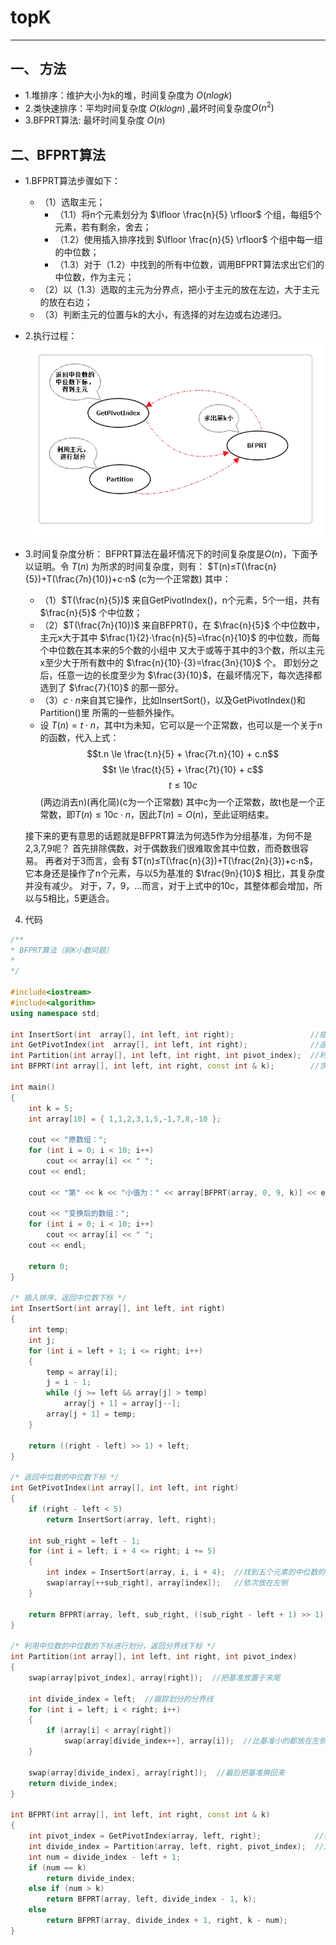 # topK
---
## 一、 方法
- 1.堆排序：维护大小为k的堆，时间复杂度为 $O(nlogk)$
- 2.类快速排序：平均时间复杂度 $O(klogn)$ ,最坏时间复杂度$O(n^2)$
- 3.BFPRT算法: 最坏时间复杂度 $O(n)$

## 二、BFPRT算法

- 1.BFPRT算法步骤如下：
  - （1）选取主元；
    - （1.1）将n个元素划分为 $\lfloor \frac{n}{5} \rfloor$ 个组，每组5个元素，若有剩余，舍去；
    - （1.2）使用插入排序找到 $\lfloor \frac{n}{5} \rfloor$ 个组中每一组的中位数；
    - （1.3）对于（1.2）中找到的所有中位数，调用BFPRT算法求出它们的中位数，作为主元；
  - （2）以（1.3）选取的主元为分界点，把小于主元的放在左边，大于主元的放在右边；
  - （3）判断主元的位置与k的大小，有选择的对左边或右边递归。
- 2.执行过程：
![BFPRT](https://github.com/ice710/basic_struct_algorithm/blob/master/topK/img/BFPRT.png)
- 3.时间复杂度分析：
BFPRT算法在最坏情况下的时间复杂度是$O(n)$，下面予以证明。令 $T(n)$ 为所求的时间复杂度，则有：
$T(n)≤T(\frac{n}{5})+T(\frac{7n}{10})+c⋅n$ (c为一个正常数)
其中：
  - （1）$T(\frac{n}{5})$ 来自GetPivotIndex()，n个元素，5个一组，共有 $\frac{n}{5}$ 个中位数；
  - （2）$T(\frac{7n}{10})$ 来自BFPRT()，在 $\frac{n}{5}$ 个中位数中，主元x大于其中
$\frac{1}{2}⋅\frac{n}{5}=\frac{n}{10}$ 的中位数，而每个中位数在其本来的5个数的小组中
又大于或等于其中的3个数，所以主元x至少大于所有数中的 $\frac{n}{10}⋅{3}=\frac{3n}{10}$ 个。
即划分之后，任意一边的长度至少为 $\frac{3}{10}$，在最坏情况下，每次选择都选到了
$\frac{7}{10}$ 的那一部分。
  - （3）$c⋅n$来自其它操作，比如InsertSort()，以及GetPivotIndex()和Partition()里
所需的一些额外操作。
  - 设 $T(n)=t⋅n$，其中t为未知，它可以是一个正常数，也可以是一个关于n的函数，代入上式：
  $$t.n \le \frac{t.n}{5} + \frac{7t.n}{10} + c.n$$
  $$t \le \frac{t}{5} + \frac{7t}{10} + c$$
  $$t \le 10c$$
  (两边消去n)(再化简)(c为一个正常数)
  其中c为一个正常数，故t也是一个正常数，即$T(n)≤10c⋅n$，因此$T(n)=O(n)$，至此证明结束。

  接下来的更有意思的话题就是BFPRT算法为何选5作为分组基准，为何不是2,3,7,9呢？
  首先排除偶数，对于偶数我们很难取舍其中位数，而奇数很容易。
  再者对于3而言，会有 $T(n)≤T(\frac{n}{3})+T(\frac{2n}{3})+c⋅n$，它本身还是操作了n个元素，与以5为基准的 $\frac{9n}{10}$ 相比，其复杂度并没有减少。
  对于，7，9，...而言，对于上式中的10c，其整体都会增加，所以与5相比，5更适合。


4. 代码
```C++
/**
* BFPRT算法（前K小数问题）
*
*/

#include<iostream>
#include<algorithm>
using namespace std;

int InsertSort(int  array[], int left, int right);                 //插入排序，返回中位数下标
int GetPivotIndex(int  array[], int left, int right);              //返回中位数的中位数下标
int Partition(int array[], int left, int right, int pivot_index);  //利用中位数的中位数的下标进行划分，返回分界线下标
int BFPRT(int array[], int left, int right, const int & k);        //求第k小，返回其位置的下标

int main()
{
    int k = 5;
    int array[10] = { 1,1,2,3,1,5,-1,7,8,-10 };

    cout << "原数组：";
    for (int i = 0; i < 10; i++)
        cout << array[i] << " ";
    cout << endl;

    cout << "第" << k << "小值为：" << array[BFPRT(array, 0, 9, k)] << endl;

    cout << "变换后的数组：";
    for (int i = 0; i < 10; i++)
        cout << array[i] << " ";
    cout << endl;

    return 0;
}

/* 插入排序，返回中位数下标 */
int InsertSort(int array[], int left, int right)
{
    int temp;
    int j;
    for (int i = left + 1; i <= right; i++)
    {
        temp = array[i];
        j = i - 1;
        while (j >= left && array[j] > temp)
            array[j + 1] = array[j--];
        array[j + 1] = temp;
    }

    return ((right - left) >> 1) + left;
}

/* 返回中位数的中位数下标 */
int GetPivotIndex(int array[], int left, int right)
{
    if (right - left < 5)
        return InsertSort(array, left, right);

    int sub_right = left - 1;
    for (int i = left; i + 4 <= right; i += 5)
    {
        int index = InsertSort(array, i, i + 4);  //找到五个元素的中位数的下标
        swap(array[++sub_right], array[index]);   //依次放在左侧
    }

    return BFPRT(array, left, sub_right, ((sub_right - left + 1) >> 1) + 1);
}

/* 利用中位数的中位数的下标进行划分，返回分界线下标 */
int Partition(int array[], int left, int right, int pivot_index)
{
    swap(array[pivot_index], array[right]);  //把基准放置于末尾

    int divide_index = left;  //跟踪划分的分界线
    for (int i = left; i < right; i++)
    {
        if (array[i] < array[right])
            swap(array[divide_index++], array[i]);  //比基准小的都放在左侧
    }

    swap(array[divide_index], array[right]);  //最后把基准换回来
    return divide_index;
}

int BFPRT(int array[], int left, int right, const int & k)
{
    int pivot_index = GetPivotIndex(array, left, right);            //得到中位数的中位数下标
    int divide_index = Partition(array, left, right, pivot_index);  //进行划分，返回划分边界
    int num = divide_index - left + 1;
    if (num == k)
        return divide_index;
    else if (num > k)
        return BFPRT(array, left, divide_index - 1, k);
    else
        return BFPRT(array, divide_index + 1, right, k - num);
}
```

